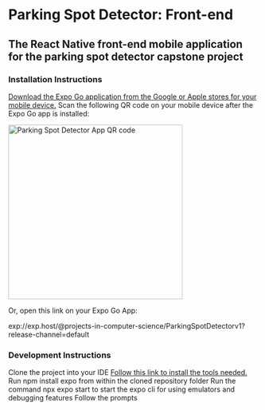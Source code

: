 # Parking Spot Detector: Front-end

## The React Native front-end mobile application for the parking spot detector capstone project

### Installation Instructions

[Download the Expo Go application from the Google or Apple stores for your mobile device.](https://expo.dev/client)
Scan the following QR code on your mobile device after the Expo Go app is installed:

<img src="https://qr.expo.dev/expo-go?owner=projects-in-computer-science&slug=ParkingSpotDetectorv1&releaseChannel=default&host=exp.host" width="350" alt="Parking Spot Detector App QR code">

Or, open this link on your Expo Go App:

exp://exp.host/@projects-in-computer-science/ParkingSpotDetectorv1?release-channel=default

### Development Instructions

Clone the project into your IDE
[Follow this link to install the tools needed.](https://docs.expo.dev/get-started/installation/)
Run npm install expo from within the cloned repository folder
Run the command npx expo start to start the expo cli for using emulators and debugging features
Follow the prompts
